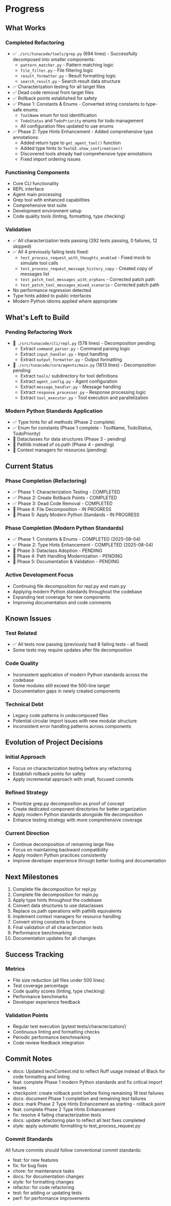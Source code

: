 # Progress

## What Works

### Completed Refactoring
- ✅ `./src/tunacode/tools/grep.py` (694 lines) - Successfully decomposed into smaller components:
  - `pattern_matcher.py` - Pattern matching logic
  - `file_filter.py` - File filtering logic
  - `result_formatter.py` - Result formatting logic
  - `search_result.py` - Search result data structure
- ✅ Characterization testing for all target files
- ✅ Dead code removal from target files
- ✅ Rollback points established for safety
- ✅ Phase 1: Constants & Enums - Converted string constants to type-safe enums:
  - `ToolName` enum for tool identification
  - `TodoStatus` and `TodoPriority` enums for todo management
  - All configuration files updated to use enums
- ✅ Phase 2: Type Hints Enhancement - Added comprehensive type annotations:
  - Added return type to `get_agent_tool()` function
  - Added type hints to `ToolUI.show_confirmation()`
  - Discovered tools already had comprehensive type annotations
  - Fixed import ordering issues

### Functioning Components
- Core CLI functionality
- REPL interface
- Agent main processing
- Grep tool with enhanced capabilities
- Comprehensive test suite
- Development environment setup
- Code quality tools (linting, formatting, type checking)

### Validation
- ✅ All characterization tests passing (292 tests passing, 0 failures, 12 skipped)
- ✅ All 4 previously failing tests fixed:
  - `test_process_request_with_thoughts_enabled` - Fixed mock to simulate tool calls
  - `test_process_request_message_history_copy` - Created copy of messages list
  - `test_patch_tool_messages_with_orphans` - Corrected patch path
  - `test_patch_tool_messages_mixed_scenario` - Corrected patch path
- No performance regression detected
- Type hints added to public interfaces
- Modern Python idioms applied where appropriate

## What's Left to Build

### Pending Refactoring Work
- 🔄 `./src/tunacode/cli/repl.py` (578 lines) - Decomposition pending:
  - Extract `command_parser.py` - Command parsing logic
  - Extract `input_handler.py` - Input handling
  - Extract `output_formatter.py` - Output formatting
- 🔄 `./src/tunacode/core/agents/main.py` (1613 lines) - Decomposition pending:
  - Extract `tools/` subdirectory for tool definitions
  - Extract `agent_config.py` - Agent configuration
  - Extract `message_handler.py` - Message handling
  - Extract `response_processor.py` - Response processing logic
  - Extract `tool_executor.py` - Tool execution and parallelization

### Modern Python Standards Application
- ✅ Type hints for all methods (Phase 2 complete)
- ✅ Enum for constants (Phase 1 complete - ToolName, TodoStatus, TodoPriority)
- 🔄 Dataclasses for data structures (Phase 3 - pending)
- 🔄 Pathlib instead of os.path (Phase 4 - pending)
- 🔄 Context managers for resources (pending)

## Current Status

### Phase Completion (Refactoring)
- ✅ Phase 1: Characterization Testing - COMPLETED
- ✅ Phase 2: Create Rollback Points - COMPLETED
- ✅ Phase 3: Dead Code Removal - COMPLETED
- 🔄 Phase 4: File Decomposition - IN PROGRESS
- 🔄 Phase 5: Apply Modern Python Standards - IN PROGRESS

### Phase Completion (Modern Python Standards)
- ✅ Phase 1: Constants & Enums - COMPLETED (2025-08-04)
- ✅ Phase 2: Type Hints Enhancement - COMPLETED (2025-08-04)
- 🔄 Phase 3: Dataclass Adoption - PENDING
- 🔄 Phase 4: Path Handling Modernization - PENDING
- 🔄 Phase 5: Documentation & Validation - PENDING

### Active Development Focus
- Continuing file decomposition for repl.py and main.py
- Applying modern Python standards throughout the codebase
- Expanding test coverage for new components
- Improving documentation and code comments

## Known Issues

### Test Related
- ✅ All tests now passing (previously had 8 failing tests - all fixed)
- Some tests may require updates after file decomposition

### Code Quality
- Inconsistent application of modern Python standards across the codebase
- Some modules still exceed the 500-line target
- Documentation gaps in newly created components

### Technical Debt
- Legacy code patterns in undecomposed files
- Potential circular import issues with new modular structure
- Inconsistent error handling patterns across components

## Evolution of Project Decisions

### Initial Approach
- Focus on characterization testing before any refactoring
- Establish rollback points for safety
- Apply incremental approach with small, focused commits

### Refined Strategy
- Prioritize grep.py decomposition as proof of concept
- Create dedicated component directories for better organization
- Apply modern Python standards alongside file decomposition
- Enhance testing strategy with more comprehensive coverage

### Current Direction
- Continue decomposition of remaining large files
- Focus on maintaining backward compatibility
- Apply modern Python practices consistently
- Improve developer experience through better tooling and documentation

## Next Milestones

1. Complete file decomposition for repl.py
2. Complete file decomposition for main.py
3. Apply type hints throughout the codebase
4. Convert data structures to use dataclasses
5. Replace os.path operations with pathlib equivalents
6. Implement context managers for resource handling
7. Convert string constants to Enums
8. Final validation of all characterization tests
9. Performance benchmarking
10. Documentation updates for all changes

## Success Tracking

### Metrics
- File size reduction (all files under 500 lines)
- Test coverage percentage
- Code quality scores (linting, type checking)
- Performance benchmarks
- Developer experience feedback

### Validation Points
- Regular test execution (pytest tests/characterization/)
- Continuous linting and formatting checks
- Periodic performance benchmarking
- Code review feedback integration
## Commit Notes

- docs: Updated techContext.md to reflect Ruff usage instead of Black for code formatting and linting
- feat: complete Phase 1 modern Python standards and fix critical import issues
- checkpoint: create rollback point before fixing remaining 18 test failures
- docs: document Phase 1 completion and remaining test failures
- docs: mark Phase 2 Type Hints Enhancement as starting - rollback point
- feat: complete Phase 2 Type Hints Enhancement
- fix: resolve 4 failing characterization tests
- docs: update refactoring plan to reflect all test fixes completed
- style: apply automatic formatting to test_process_request.py

### Commit Standards

All future commits should follow conventional commit standards:
- feat: for new features
- fix: for bug fixes
- chore: for maintenance tasks
- docs: for documentation changes
- style: for formatting changes
- refactor: for code refactoring
- test: for adding or updating tests
- perf: for performance improvements

